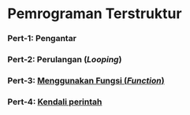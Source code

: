 # Pemrograman Terstruktur


### Pert-1: Pengantar

### Pert-2: Perulangan (*Looping*)

### Pert-3: [Menggunakan Fungsi (*Function*)](https://github.com/nurcahyobn/petruk/blob/master/fungsi.md)

### Pert-4: [Kendali perintah](https://github.com/nurcahyobn/petruk/blob/master/kendali.md)
